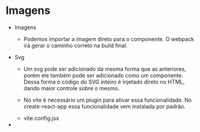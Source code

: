 # Imagens

* Imagens
  - Podemos importar a imagem direto para o componente. O webpack irá gerar o caminho correto na build final.
  <!-- 
  import foto from './img/foto.jpg';

  const App = () => {
    return (
      <div>
        <img src={foto} alt="Cachorro" />
      </div>
    );
  }; 
  -->

* Svg 
  - Um svg pode ser adicionado da mesma forma que as anteriores, porém ele também pode ser adicionado como um componente. Dessa forma o código do SVG inteiro é injetado direto no HTML, dando maior controle sobre o mesmo. 

  - No vite é necessário um plugin para ativar essa funcionalidade. No create-react-app essa funcionalidade vem instalada por padrão.
  <!-- npm install vite-plugin-svgr -->
  
  - vite.config.jsx
  <!-- import { defineConfig } from 'vite';
  import react from '@vitejs/plugin-react';
  import eslintPlugin from 'vite-plugin-eslint';
  import svgr from 'vite-plugin-svgr';

  // https://vitejs.dev/config/
  export default defineConfig({
    plugins: [
      react(),
      eslintPlugin({
        cache: false,
        include: ['./src/**/*.js', './src/**/*.jsx'],
      }),
      svgr(),
    ],
  }); -->

* 

